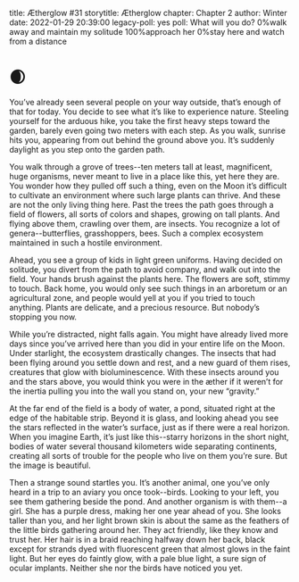 title: Ætherglow #31
storytitle: Ætherglow 
chapter: Chapter 2
author: Winter
date: 2022-01-29 20:39:00
legacy-poll: yes
poll: What will you do?
      0%walk away and maintain my solitude
      100%approach her
      0%stay here and watch from a distance

🌒
=

You’ve already seen several people on your way outside, that’s enough of that for today. You decide to see what it’s like to experience nature. Steeling yourself for the arduous hike, you take the first heavy steps toward the garden, barely even going two meters with each step. As you walk, sunrise hits you, appearing from out behind the ground above you. It’s suddenly daylight as you step onto the garden path.

You walk through a grove of trees--ten meters tall at least, magnificent, huge organisms, never meant to live in a place like this, yet here they are. You wonder how they pulled off such a thing, even on the Moon it’s difficult to cultivate an environment where such large plants can thrive. And these are not the only living thing here. Past the trees the path goes through a field of flowers, all sorts of colors and shapes, growing on tall plants. And flying above them, crawling over them, are insects. You recognize a lot of genera--butterflies, grasshoppers, bees. Such a complex ecosystem maintained in such a hostile environment.

Ahead, you see a group of kids in light green uniforms. Having decided on solitude, you divert from the path to avoid company, and walk out into the field. Your hands brush against the plants here. The flowers are soft, stimmy to touch. Back home, you would only see such things in an arboretum or an agricultural zone, and people would yell at you if you tried to touch anything. Plants are delicate, and a precious resource. But nobody’s stopping you now.

While you’re distracted, night falls again. You might have already lived more days since you’ve arrived here than you did in your entire life on the Moon. Under starlight, the ecosystem drastically changes. The insects that had been flying around you settle down and rest, and a new guard of them rises, creatures that glow with bioluminescence. With these insects around you and the stars above, you would think you were in the æther if it weren’t for the inertia pulling you into the wall you stand on, your new “gravity.”

At the far end of the field is a body of water, a pond, situated right at the edge of the habitable strip. Beyond it is glass, and looking ahead you see the stars reflected in the water’s surface, just as if there were a real horizon. When you imagine Earth, it’s just like this--starry horizons in the short night, bodies of water several thousand kilometers wide separating continents, creating all sorts of trouble for the people who live on them you’re sure. But the image is beautiful.

Then a strange sound startles you. It’s another animal, one you’ve only heard in a trip to an aviary you once took--birds. Looking to your left, you see them gathering beside the pond. And another organism is with them--a girl. She has a purple dress, making her one year ahead of you. She looks taller than you, and her light brown skin is about the same as the feathers of the little birds gathering around her. They act friendly, like they know and trust her. Her hair is in a braid reaching halfway down her back, black except for strands dyed with fluorescent green that almost glows in the faint light. But her eyes do faintly glow, with a pale blue light, a sure sign of ocular implants. Neither she nor the birds have noticed you yet.
